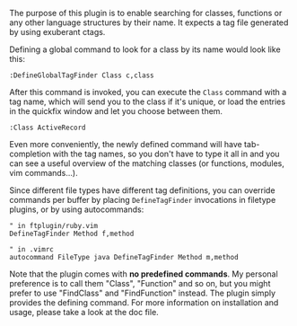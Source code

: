 The purpose of this plugin is to enable searching for classes, functions or any
other language structures by their name. It expects a tag file generated by
using exuberant ctags.

Defining a global command to look for a class by its name would look like this:

    :DefineGlobalTagFinder Class c,class

After this command is invoked, you can execute the `Class` command with a tag
name, which will send you to the class if it's unique, or load the entries in
the quickfix window and let you choose between them.

    :Class ActiveRecord

Even more conveniently, the newly defined command will have tab-completion with
the tag names, so you don't have to type it all in and you can see a useful
overview of the matching classes (or functions, modules, vim commands...).

Since different file types have different tag definitions, you can override
commands per buffer by placing `DefineTagFinder` invocations in filetype
plugins, or by using autocommands:

    " in ftplugin/ruby.vim
    DefineTagFinder Method f,method

    " in .vimrc
    autocommand FileType java DefineTagFinder Method m,method

Note that the plugin comes with **no predefined commands**. My personal
preference is to call them "Class", "Function" and so on, but you might prefer
to use "FindClass" and "FindFunction" instead. The plugin simply provides the
defining command. For more information on installation and usage, please take a
look at the doc file.
